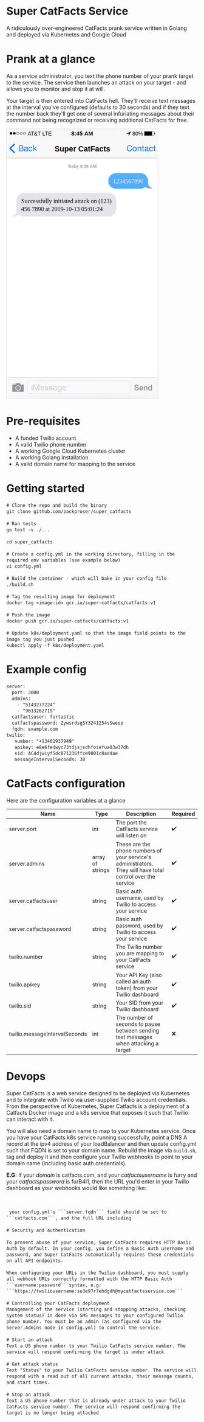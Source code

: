 # Super CatFacts Service
A ridiculously over-engineered CatFacts prank service written in Golang and deployed via Kubernetes and Google Cloud

# Prank at a glance

As a service administrator, you text the phone number of your prank target to the service. The service then launches an attack on your target - and allows you to monitor and stop it at will.

Your target is then entered into CatFacts hell. They'll receive text messages at the interval you've configured (defaults to 30 seconds) and if they text the number back they'll get one of several infuriating messages about their command not being recognized or receiving additional CatFacts for free.

![Commanding your catfacts service](/static/img/initiate.png)

# Pre-requisites
* A funded Twilio account
* A valid Twilio phone number
* A working Google Cloud Kubernetes cluster
* A working Golang installation
* A valid domain name for mapping to the service

# Getting started
```
# Clone the repo and build the binary
git clone github.com/zackproser/super_catfacts

# Run tests
go test -v ./...

cd super_catfacts

# Create a config.yml in the working directory, filling in the required env variables (see example below)
vi config.yml

# Build the container - which will bake in your config file
./build.sh

# Tag the resulting image for deployment
docker tag <image-id> gcr.io/super-catfacts/catfacts:v1

# Push the image
docker push gcr.io/super-catfacts/catfacts:v1

# Update k8s/deployment.yaml so that the image field points to the image tag you just pushed
kubectl apply -f k8s/deployment.yaml
```
# Example config

```
server:
  port: 3000
  admins:
    - "5143277224"
    - "9613262719"
  catfactsuser: furtastic
  catfactspassword: ZywsrdsgSY3241254sSweop
  fqdn: example.com
twilio:
   number: "+13402937949"
   apikey: e8e6fedwyc73tdjsjsdhfoiefua03w37dh
   sid: AC4djwiyf5dc871236ffce9001c8addae
   messageIntervalSeconds: 30
```

# CatFacts configuration

Here are the configuration variables at a glance

| Name  | Type  | Description  | Required  |
|---|---|---|---|
| server.port  | int | The port the CatFacts service will listen on |  :heavy_check_mark: |
|  server.admins | array of strings  |  These are the phone numbers of your service's administrators. They will have total control over the service | :heavy_check_mark:  |
|  server.catfactsuser | string  | Basic auth username, used by Twilio to access your service | :heavy_check_mark:  |
| server.catfactspassword | string | Basic auth password, used by Twilio to access your service | :heavy_check_mark: |
| twilio.number | string | The Twilio number you are mapping to your CatFacts service | :heavy_check_mark: |
| twilio.apikey | string | Your API Key (also called an auth token) from your Twilio dashboard | :heavy_check_mark: |
| twilio.sid | string  | Your SID from your Twilio dashboard | :heavy_check_mark: |
| twilio.messageIntervalSeconds | int | The number of seconds to pause between sending text messages when attacking a target | :x: |

# Devops
Super CatFacts is a web service designed to be deployed via Kubernetes and to integrate with Twilio via user-supplied Twilio account credentials. From the perspective of Kubernetes, Super Catfacts is a deployment of a Catfacts Docker image and a k8s service that exposes it such that Twilio can interact with it. 

You will also need a domain name to map to your Kubernetes service. Once you have your CatFacts k8s service running successfully, point a DNS A record at the ipv4 address of your loadBalancer and then update config.yml such that FQDN is set to your domain name. Rebuild the image via ```build.sh```, tag and deploy it and then configure your Twilio webhooks to point to your domain name (including basic auth credentials). 

**E.G:** If your *domain* is catfacts.com, and your *catfactsusername* is furry and your *catfactspassword* is furB4l1, then the URL you'd enter in your Twilio dashboard as your webhooks would like something like: 

```https://furry:furB4l1@


 your config.yml's ```server.fqdn``` field should be set to ```catfacts.com```, and the full URL including 

# Security and authentication

To prevent abuse of your service, Super CatFacts requires HTTP Basic Auth by default. In your config, you define a Basic Auth username and password, and Super CatFacts automatically requires these credentials on all API endpoints. 

When configuring your URLs in the Twilio dashboard, you must supply all webhook URLs correctly formatted with the HTTP Basic Auth ```username:password```syntax, e.g: ```https://twiliousername:su3e97r7ehdgdh@mycatfactsservice.com```

# Controlling your CatFacts deployment
Management of the service (starting and stopping attacks, checking system status) is done via SMS messages to your configured Twilio phone number. You must be an admin (as configured via the Server.Admins node in config.yml) to control the service.

# Start an attack
Text a US phone number to your Twilio CatFacts service number. The service will respond confirming the target is under attack

# Get attack status
Text "Status" to your Twilio CatFacts service number. The service will respond with a read out of all current attacks, their message counts, and start times.

# Stop an attack
Text a US phone number that is already under attack to your Twilio CatFacts service number. The service will respond confirming the target is no longer being attacked
